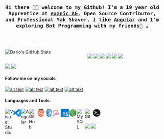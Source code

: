 <br>
<br>
<br>
<h3 align="center"><samp> Hi there 👋🏾  welcome to my Github! I'm a 19 year old Apprentice at <a href="https://www.exanic.ch/de/home/">exanic AG</a>, Open Source Contributor, and Professional Yak Shaver. I like <a href="https://angular.io/guide/what-is-angular">Angular</a> and I'm exploring Bot Programming with my friends🐍 ☁️</samp></h3>
<br>
<br>
<br>
<img align="left" alt="Dario's GitHub Stats" src="https://github-readme-stats-dar1ooo.vercel.app/api?username=dar1ooo&count_private=true&show_icons=true&theme=gotham" />

<p align="center">
  <img src="https://media3.giphy.com/media/ln7z2eWriiQAllfVcn/200w.webp" width="100">
  <img src="https://i.giphy.com/media/LMt9638dO8dftAjtco/200.webp" width="100">
  <img src="https://i.giphy.com/media/eNAsjO55tPbgaor7ma/200w.webp" width="100">
  <img src="https://i.giphy.com/media/VgGthkhUvGgOit7Y9i/200.webp" width="100">
  <img src="https://i.giphy.com/media/KzJkzjggfGN5Py6nkT/200.webp" width="100">
  <img src="https://i.giphy.com/media/IdyAQJVN2kVPNUrojM/200.webp" width="100">
  <br>
</p>

<img src="https://github-readme-stats-dar1ooo.vercel.app/api/wakatime?username=dar1ooo&v=3&layout=compact&theme=gotham" />

<img src="https://github-readme-stats-dar1ooo.vercel.app/api/top-langs/?username=dar1ooo&langs_count=8&layout=compact&theme=gotham" />

#### Follow me on my socials
[![alt text][1.1]][1]
[![alt text][2.1]][2]
[![alt text][3.1]][3]
[![alt text][4.1]][4]

[1.1]: https://imgur.com/NScDJQ9.png (spotify)
[2.1]: https://imgur.com/hyEQE9Z.png (twitter)
[3.1]: https://imgur.com/Owli0mR.png (instagram)
[4.1]: https://imgur.com/lMbWZfR.png (snapchat)

[1]: https://open.spotify.com/user/darioschaffner7
[2]: https://twitter.com/dar1oooo
[3]: https://instagram.com/dar1ooo
[4]: https://www.snapchat.com/add/dumboy1

#### Languages and Tools:

<img align="left" alt="Visual Studio" width="26px" src="https://imgur.com/DKljSQ3.png" />
<img align="left" alt="Visual Studio Code" width="26px" src="https://raw.githubusercontent.com/github/explore/80688e429a7d4ef2fca1e82350fe8e3517d3494d/topics/visual-studio-code/visual-studio-code.png" />
<img align="left" alt="Angular" width="26px" src="https://imgur.com/52AVF4b.png" />
<img align="left" alt="GitHub" width="26px" src="https://imgur.com/nHF0reC.png" />
<img align="left" alt="HTML5" width="26px" src="https://raw.githubusercontent.com/github/explore/80688e429a7d4ef2fca1e82350fe8e3517d3494d/topics/html/html.png" />
<img align="left" alt="CSS3" width="26px" src="https://raw.githubusercontent.com/github/explore/80688e429a7d4ef2fca1e82350fe8e3517d3494d/topics/css/css.png" />
<img align="left" alt="Sass" width="26px" src="https://raw.githubusercontent.com/github/explore/80688e429a7d4ef2fca1e82350fe8e3517d3494d/topics/sass/sass.png" />
<img align="left" alt="Typescript" width="26px" src="https://raw.githubusercontent.com/github/explore/80688e429a7d4ef2fca1e82350fe8e3517d3494d/topics/typescript/typescript.png" />
<img align="left" alt="Node.js" width="26px" src="https://raw.githubusercontent.com/github/explore/80688e429a7d4ef2fca1e82350fe8e3517d3494d/topics/nodejs/nodejs.png" />
<img align="left" alt="MySQL" width="26px" src="https://imgur.com/Pr6nU2r.png" />
<img align="left" alt="Git" width="26px" src="https://imgur.com/CmhlKk3.png" />
<img align="left" alt="Terminal" width="26px" src="https://raw.githubusercontent.com/github/explore/80688e429a7d4ef2fca1e82350fe8e3517d3494d/topics/terminal/terminal.png" />
<br>
<br>

<img src="https://img.shields.io/badge/code%20quality-A%20for%20effort-success?style=for-the-badge&logo=appveyor" />  <img src="https://badges.pufler.dev/visits/dar1ooo/dar1ooo?style=for-the-badge&logo=appveyor" />
